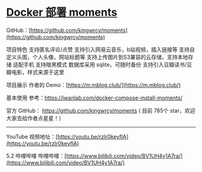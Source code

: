 # [Docker 部署 moments ](https://github.com/myogg/meek/issues/37)

GitHub：[https://github.com/kingwrcy/moments](https://github.com/kingwrcy/moments)

项目特色
支持匿名评论/点赞
支持引入网易云音乐，b站视频，插入链接等
支持自定义头图，个人头像，网站标题等
支持上传图片到S3兼容的云存储，支持本地存储
适配手机
支持暗黑模式
数据库采用 sqlite，可随时备份
支持引入豆瓣读书/豆瓣电影，样式来源于这里

项目展示
作者的 Demo：[https://m.mblog.club/](https://m.mblog.club/)

基本使用
参考：https://iwanlab.com/docker-compose-install-moments/

官方 GitHub： https://github.com/kingwrcy/moments ( 目前 785个 star，欢迎大家去给作者点星星！）

---

YouTube
视频地址：[https://youtu.be/rzIr0keyfIA](https://youtu.be/rzIr0keyfIA)

5.2 哔哩哔哩
哔哩哔哩：[https://www.bilibili.com/video/BV1UH4y1A7ra/](https://www.bilibili.com/video/BV1UH4y1A7ra/)